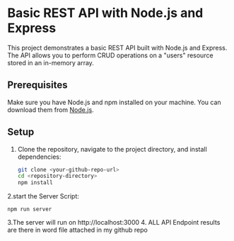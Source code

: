 # Basic REST API with Node.js and Express

This project demonstrates a basic REST API built with Node.js and Express. The API allows you to perform CRUD operations on a "users" resource stored in an in-memory array.

## Prerequisites

Make sure you have Node.js and npm installed on your machine. You can download them from [Node.js](https://nodejs.org/).

## Setup

1. Clone the repository, navigate to the project directory, and install dependencies:
   ```sh
   git clone <your-github-repo-url>
   cd <repository-directory>
   npm install
2.start the Server Script:
   ```
   npm run server
   ```
3.The server will run on http://localhost:3000
4. ALL API Endpoint results are there in word file attached in my github  repo

